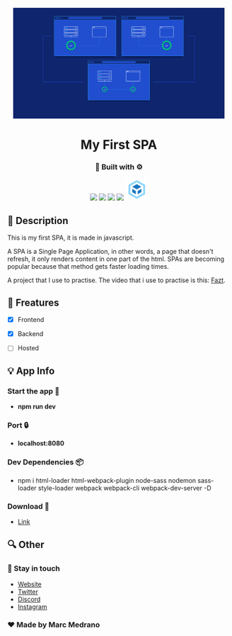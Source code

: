 <p align="center">
   <img src="assets/img/logo.png" height="250px"/>  
</p>
<h1 align="center">My First SPA</h1>
<h3 align="center">🔨 Built with ⚙️</h3>

<p align="center">
    <img src='https://raw.githubusercontent.com/sammwyy/sammwyy/master/skills/html.png' height='50px'/>
    <img src='https://raw.githubusercontent.com/sammwyy/sammwyy/master/skills/sass.png' height='50px'/>   
    <img src='https://raw.githubusercontent.com/sammwyy/sammwyy/master/skills/javascript.jpg' height='50px'/> 
    <img src='https://raw.githubusercontent.com/sammwyy/sammwyy/master/skills/nodejs.png' height='50px'/>
    <img src='https://raw.githubusercontent.com/elmarcz/JS-Fullstack/master/src/webpack.png' height='50px'/>
</p>

## 📝 Description

This is my first SPA, it is made in javascript.

A SPA is a Single Page Application, in other words, a page that doesn't refresh, it only renders content in one part of the html. SPAs are becoming popular because that method gets faster loading times.

A project that I use to practise. The video that i use to practise is this: [Fazt](https://www.youtube.com/watch?v=D9avX-jtIPM&t=566s).

## 🌃 Freatures

- [x] Frontend
- [x] Backend

- [ ] Hosted

## 💡 App Info

### Start the app 🔌
- <b>npm run dev</b>

### Port 🔒
- <b>localhost:8080</b>

### Dev Dependencies 📦
- npm i html-loader html-webpack-plugin node-sass nodemon sass-loader style-loader webpack webpack-cli webpack-dev-server -D

### Download 📁
- [Link](https://mega.nz/file/VswQCB7Y#W1D6OaEElLcv5hxYB4mDuw2PLhbxwz_NVFtAEmgvDew)

## 🔍 Other
### 👤 Stay in touch

- [Website](https://elmarcz.github.io/portfolio/)
- [Twitter](https://twitter.com/MarcMedrano15)
- [Discord](https://discord.com/invite/zPSYDGVXxx)
- [Instagram](https://www.instagram.com/marcmedranoz/)

### ♥ Made by Marc Medrano